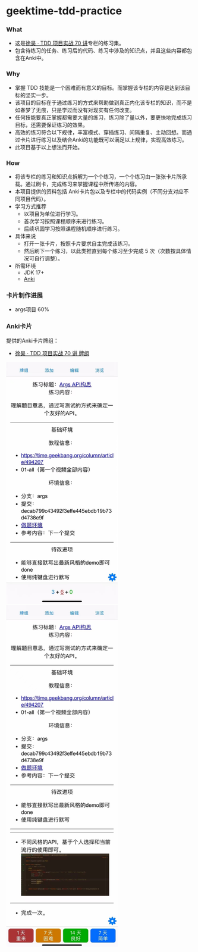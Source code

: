 # geektime-tdd-practice

### What
- 这是[徐昊 · TDD 项目实战 70 讲](https://time.geekbang.org/column/intro/100109401?tab=intro)专栏的练习集。
- 包含待练习的任务、练习后的代码、练习中涉及的知识点，并且这些内容都包含在Anki中。
### Why
- 掌握 TDD 技能是一个困难而有意义的目标。而掌握该专栏的内容是达到该目标的坚实一步。
- 该项目的目标在于通过练习的方式来帮助做到真正内化该专栏的知识，而不是如春梦了无痕，只是学过而没有对现实有任何改变。
- 任何技能要真正掌握都需要大量的练习，练习除了量以外，要更快地完成练习目标，还需要保证练习的效果。
- 高效的练习符合以下规律，丰富模式、穿插练习、间隔重复、主动回想。而通过卡片进行练习以及结合Anki的功能既可以满足以上规律，实现高效练习。
- 此项目基于以上想法而开始。
### How
- 将该专栏的练习和知识点拆解为一个个练习，一个个练习由一张张卡片所承载。通过刷卡，完成练习来掌握课程中所传递的内容。
- 本项目提供的资料包括 Anki卡片包以及专栏中的代码实例（不同分支对应不同项目代码）。
- 学习方式推荐
    - 以项目为单位进行学习。
    - 首次学习按照课程顺序来进行练习。
    - 后续巩固学习按照课程随机顺序进行练习。
- 具体来说
    - 打开一张卡片，按照卡片要求自主完成该练习。
    - 然后刷下一个练习，以此类推直到每个练习至少完成 5 次（次数按具体情况可自行调整）。
- 所需环境
  - JDK 17+
  - [Anki](https://apps.ankiweb.net/)

### 卡片制作进展

- args项目 60%

### Anki卡片
提供的Anki卡片牌组：
- [徐昊 · TDD 项目实战 70 讲 牌组](src/main/resources/flash_cards/徐昊_TDD项目实战70讲.apkg)

<p>
  <img src="img.png" width="300">
  <img src="img_1.png" width="300">
  <br/>
</p>
